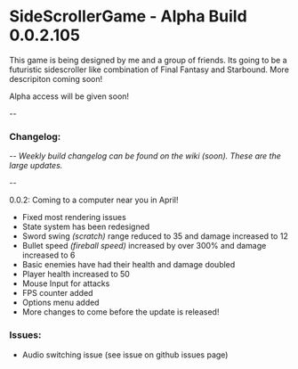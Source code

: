 # SideScrollerGame - Alpha Build 0.0.2.105

This game is being designed by me and a group of friends. Its going to be a futuristic sidescroller like combination of Final Fantasy and Starbound. More descripiton coming soon!

Alpha access will be given soon!

--

### Changelog: 

--
*Weekly build changelog can be found on the wiki (soon). These are the large updates.*

--

0.0.2: Coming to a computer near you in April!
- Fixed most rendering issues
- State system has been redesigned
- Sword swing *(scratch)* range reduced to 35 and damage increased to 12
- Bullet speed *(fireball speed)* increased by over 300% and damage increased to 6
- Basic enemies have had their health and damage doubled
- Player health increased to 50
- Mouse Input for attacks
- FPS counter added
- Options menu added
- More changes to come before the update is released!

### Issues:
- Audio switching issue (see issue on github issues page)
